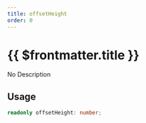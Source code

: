 ```yaml
---
title: offsetHeight
order: 0
---
```


# {{ $frontmatter.title }}

No Description

## Usage

```ts
readonly offsetHeight: number;
```
